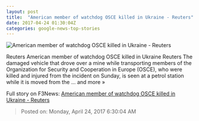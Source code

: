 ```yaml
---
layout: post
title:  "American member of watchdog OSCE killed in Ukraine - Reuters"
date: 2017-04-24 01:30:04Z
categories: google-news-top-stories
---
```


![American member of watchdog OSCE killed in Ukraine - Reuters](http://s2.reutersmedia.net/resources/r/?m=02&d=20170424&t=2&i=1181758020&w=&fh=545px&fw=&ll=&pl=&sq=&r=LYNXMPED3N01E)

Reuters American member of watchdog OSCE killed in Ukraine Reuters The damaged vehicle that drove over a mine while transporting members of the Organization for Security and Cooperation in Europe (OSCE), who were killed and injured from the incident on Sunday, is seen at a petrol station while it is moved from the ... and more »


Full story on F3News: [American member of watchdog OSCE killed in Ukraine - Reuters](http://www.f3nws.com/n/gmcKkH)

> Posted on: Monday, April 24, 2017 6:30:04 AM
